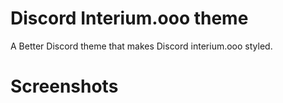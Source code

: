 # Discord Interium.ooo theme

A Better Discord theme that makes Discord interium.ooo styled. 

# Screenshots
